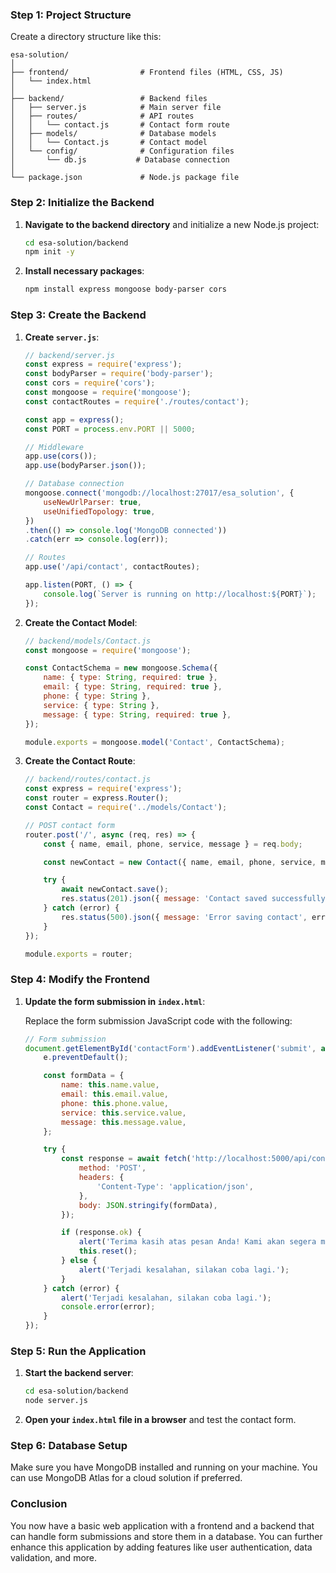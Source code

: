 ### Step 1: Project Structure

Create a directory structure like this:

```
esa-solution/
│
├── frontend/                # Frontend files (HTML, CSS, JS)
│   └── index.html
│
├── backend/                 # Backend files
│   ├── server.js            # Main server file
│   ├── routes/              # API routes
│   │   └── contact.js       # Contact form route
│   ├── models/              # Database models
│   │   └── Contact.js       # Contact model
│   └── config/              # Configuration files
│       └── db.js           # Database connection
│
└── package.json             # Node.js package file
```

### Step 2: Initialize the Backend

1. **Navigate to the backend directory** and initialize a new Node.js project:

   ```bash
   cd esa-solution/backend
   npm init -y
   ```

2. **Install necessary packages**:

   ```bash
   npm install express mongoose body-parser cors
   ```

### Step 3: Create the Backend

1. **Create `server.js`**:

   ```javascript
   // backend/server.js
   const express = require('express');
   const bodyParser = require('body-parser');
   const cors = require('cors');
   const mongoose = require('mongoose');
   const contactRoutes = require('./routes/contact');

   const app = express();
   const PORT = process.env.PORT || 5000;

   // Middleware
   app.use(cors());
   app.use(bodyParser.json());

   // Database connection
   mongoose.connect('mongodb://localhost:27017/esa_solution', {
       useNewUrlParser: true,
       useUnifiedTopology: true,
   })
   .then(() => console.log('MongoDB connected'))
   .catch(err => console.log(err));

   // Routes
   app.use('/api/contact', contactRoutes);

   app.listen(PORT, () => {
       console.log(`Server is running on http://localhost:${PORT}`);
   });
   ```

2. **Create the Contact Model**:

   ```javascript
   // backend/models/Contact.js
   const mongoose = require('mongoose');

   const ContactSchema = new mongoose.Schema({
       name: { type: String, required: true },
       email: { type: String, required: true },
       phone: { type: String },
       service: { type: String },
       message: { type: String, required: true },
   });

   module.exports = mongoose.model('Contact', ContactSchema);
   ```

3. **Create the Contact Route**:

   ```javascript
   // backend/routes/contact.js
   const express = require('express');
   const router = express.Router();
   const Contact = require('../models/Contact');

   // POST contact form
   router.post('/', async (req, res) => {
       const { name, email, phone, service, message } = req.body;

       const newContact = new Contact({ name, email, phone, service, message });

       try {
           await newContact.save();
           res.status(201).json({ message: 'Contact saved successfully!' });
       } catch (error) {
           res.status(500).json({ message: 'Error saving contact', error });
       }
   });

   module.exports = router;
   ```

### Step 4: Modify the Frontend

1. **Update the form submission in `index.html`**:

   Replace the form submission JavaScript code with the following:

   ```javascript
   // Form submission
   document.getElementById('contactForm').addEventListener('submit', async function(e) {
       e.preventDefault();

       const formData = {
           name: this.name.value,
           email: this.email.value,
           phone: this.phone.value,
           service: this.service.value,
           message: this.message.value,
       };

       try {
           const response = await fetch('http://localhost:5000/api/contact', {
               method: 'POST',
               headers: {
                   'Content-Type': 'application/json',
               },
               body: JSON.stringify(formData),
           });

           if (response.ok) {
               alert('Terima kasih atas pesan Anda! Kami akan segera menghubungi Anda.');
               this.reset();
           } else {
               alert('Terjadi kesalahan, silakan coba lagi.');
           }
       } catch (error) {
           alert('Terjadi kesalahan, silakan coba lagi.');
           console.error(error);
       }
   });
   ```

### Step 5: Run the Application

1. **Start the backend server**:

   ```bash
   cd esa-solution/backend
   node server.js
   ```

2. **Open your `index.html` file in a browser** and test the contact form.

### Step 6: Database Setup

Make sure you have MongoDB installed and running on your machine. You can use MongoDB Atlas for a cloud solution if preferred.

### Conclusion

You now have a basic web application with a frontend and a backend that can handle form submissions and store them in a database. You can further enhance this application by adding features like user authentication, data validation, and more.